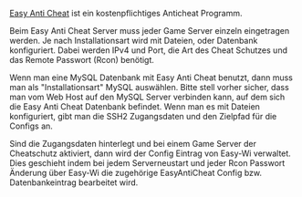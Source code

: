 
[Easy Anti Cheat](http://easyanticheat.net) ist ein kostenpflichtiges Anticheat Programm.

Beim Easy Anti Cheat Server muss jeder Game Server einzeln eingetragen werden. Je nach Installationsart wird mit Dateien, oder Datenbank konfiguriert. Dabei werden IPv4 und Port, die Art des Cheat Schutzes und das Remote Passwort (Rcon) benötigt.

Wenn man eine MySQL Datenbank mit Easy Anti Cheat benutzt, dann muss man als "Installationsart" MySQL auswählen. Bitte stell vorher sicher, dass man vom Web Host auf den MySQL Server verbinden kann, auf dem sich die Easy Anti Cheat Datenbank befindet. Wenn man es mit Dateien konfiguriert, gibt man die SSH2 Zugangsdaten und den Zielpfad für die Configs an.

Sind die Zugangsdaten hinterlegt und bei einem Game Server der Cheatschutz aktiviert, dann wird der Config Eintrag von Easy-Wi verwaltet. Dies geschieht indem bei jedem Serverneustart und jeder Rcon Passwort Änderung über Easy-Wi die zugehörige EasyAntiCheat Config bzw. Datenbankeintrag bearbeitet wird.